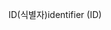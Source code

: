 <span data-ttu-id="6f832-101">ID(식별자)</span><span class="sxs-lookup"><span data-stu-id="6f832-101">identifier (ID)</span></span>